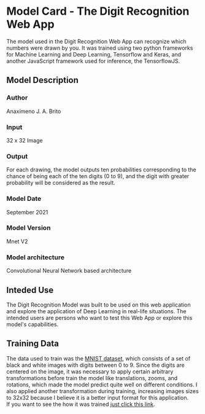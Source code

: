 # Model Card - The Digit Recognition Web App

The model used in the Digit Recognition Web App can recognize which numbers were drawn by you. It was trained using two python frameworks for Machine Learning and Deep Learning, Tensorflow and Keras, and another JavaScript framework used for inference, the TensorflowJS.

## Model Description

### Author

Anaxímeno J. A. Brito

### Input

32 x 32 Image

### Output

For each drawing, the model outputs ten probabilities corresponding to the chance of being each of the ten digits (0 to 9), and the digit with greater probability will be considered as the result.

### Model Date

September 2021

### Model Version

Mnet V2

### Model architecture

Convolutional Neural Network based architecture


## Inteded Use

The Digit Recognition Model was built to be used on this web application and explore the application of Deep Learning in real-life situations. The intended users are persons who want to test this Web App or explore this model's capabilities.


## Training Data

The data used to train was the [MNIST dataset](http://yann.lecun.com/exdb/mnist/ "Mnist Dataset"), which consists of a set of black and white images with digits between 0 to 9. Since the digits are centered on the image, it was necessary to apply certain arbitrary transformations before train the model like translations, zooms, and rotations, which made the model predict quite well on different conditions. I also applied another transformation during training, increasing images sizes to 32x32 because I believe it is a better input format for this application.  
If you want to see the how it was trained [just click this link](https://colab.research.google.com/drive/1fxzuPJkmSxQ6_pjnB6UHdkJoke2NlAR8 "Training Digit Model V5").

